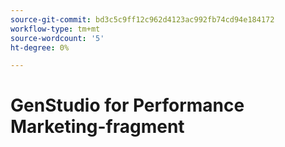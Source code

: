 ```yaml
---
source-git-commit: bd3c5c9ff12c962d4123ac992fb74cd94e184172
workflow-type: tm+mt
source-wordcount: '5'
ht-degree: 0%

---
```

# GenStudio for Performance Marketing-fragment
